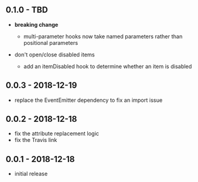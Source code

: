 ## 0.1.0 - TBD

- **breaking change**
    - multi-parameter hooks now take named parameters rather than positional parameters

- don't open/close disabled items
    - add an itemDisabled hook to determine whether an item is disabled

## 0.0.3 - 2018-12-19

- replace the EventEmitter dependency to fix an import issue

## 0.0.2 - 2018-12-18

- fix the attribute replacement logic
- fix the Travis link

## 0.0.1 - 2018-12-18

- initial release
